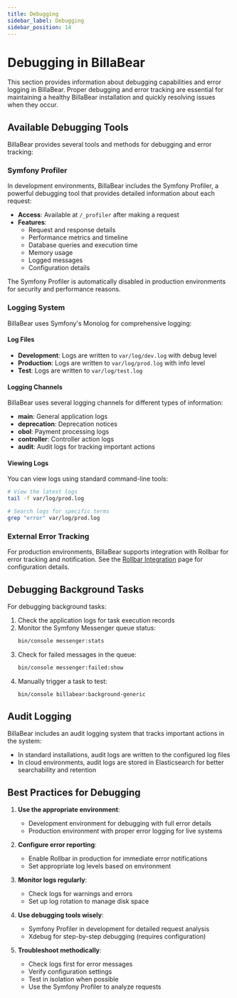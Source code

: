 ```yaml
---
title: Debugging
sidebar_label: Debugging
sidebar_position: 14
---
```


# Debugging in BillaBear

This section provides information about debugging capabilities and error logging in BillaBear. Proper debugging and error tracking are essential for maintaining a healthy BillaBear installation and quickly resolving issues when they occur.

## Available Debugging Tools

BillaBear provides several tools and methods for debugging and error tracking:

### Symfony Profiler

In development environments, BillaBear includes the Symfony Profiler, a powerful debugging tool that provides detailed information about each request:

- **Access**: Available at `/_profiler` after making a request
- **Features**:
  - Request and response details
  - Performance metrics and timeline
  - Database queries and execution time
  - Memory usage
  - Logged messages
  - Configuration details

The Symfony Profiler is automatically disabled in production environments for security and performance reasons.

### Logging System

BillaBear uses Symfony's Monolog for comprehensive logging:

#### Log Files

- **Development**: Logs are written to `var/log/dev.log` with debug level
- **Production**: Logs are written to `var/log/prod.log` with info level
- **Test**: Logs are written to `var/log/test.log`

#### Logging Channels

BillaBear uses several logging channels for different types of information:

- **main**: General application logs
- **deprecation**: Deprecation notices
- **obol**: Payment processing logs
- **controller**: Controller action logs
- **audit**: Audit logs for tracking important actions

#### Viewing Logs

You can view logs using standard command-line tools:

```bash
# View the latest logs
tail -f var/log/prod.log

# Search logs for specific terms
grep "error" var/log/prod.log
```

### External Error Tracking

For production environments, BillaBear supports integration with Rollbar for error tracking and notification. See the [Rollbar Integration](./rollbar) page for configuration details.

## Debugging Background Tasks

For debugging background tasks:

1. Check the application logs for task execution records
2. Monitor the Symfony Messenger queue status:
   ```bash
   bin/console messenger:stats
   ```
3. Check for failed messages in the queue:
   ```bash
   bin/console messenger:failed:show
   ```
4. Manually trigger a task to test:
   ```bash
   bin/console billabear:background-generic
   ```

## Audit Logging

BillaBear includes an audit logging system that tracks important actions in the system:

- In standard installations, audit logs are written to the configured log files
- In cloud environments, audit logs are stored in Elasticsearch for better searchability and retention

## Best Practices for Debugging

1. **Use the appropriate environment**:
   - Development environment for debugging with full error details
   - Production environment with proper error logging for live systems

2. **Configure error reporting**:
   - Enable Rollbar in production for immediate error notifications
   - Set appropriate log levels based on environment

3. **Monitor logs regularly**:
   - Check logs for warnings and errors
   - Set up log rotation to manage disk space

4. **Use debugging tools wisely**:
   - Symfony Profiler in development for detailed request analysis
   - Xdebug for step-by-step debugging (requires configuration)

5. **Troubleshoot methodically**:
   - Check logs first for error messages
   - Verify configuration settings
   - Test in isolation when possible
   - Use the Symfony Profiler to analyze requests